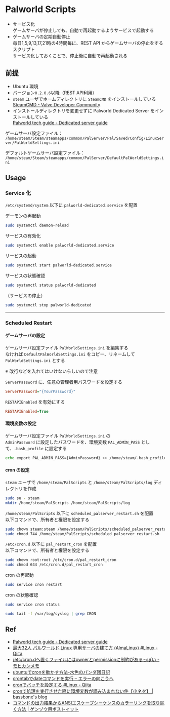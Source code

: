 # Palworld Scripts

- サービス化\
  ゲームサーバが停止しても、自動で再起動するようサービスで起動する
- ゲームサーバの定期自動停止\
  毎日1,5,9,13,17,21時の4時間毎に、REST API からゲームサーバの停止をするスクリプト\
  サービス化しておくことで、停止後に自動で再起動される

## 前提

- Ubuntu 環境
- バージョン`0.2.0.6`以降（REST API利用）
- `steam` ユーザでホームディレクトリに `SteamCMD` をインストールしている\
  [SteamCMD - Valve Developer Community](https://developer.valvesoftware.com/wiki/SteamCMD#Ubuntu)
- インストールディレクトリを変更せずに Palworld Dedicated Server をインストールしている\
  [Palworld tech guide - Dedicated server guide](https://tech.palworldgame.com/dedicated-server-guide#linux)

ゲームサーバ設定ファイル：\
`/home/steam/Steam/steamapps/common/PalServer/Pal/Saved/Config/LinuxServer/PalWorldSettings.ini`

デフォルトゲームサーバ設定ファイル：\
`/home/steam/Steam/steamapps/common/PalServer/DefaultPalWorldSettings.ini`

## Usage

### Service 化

`/etc/systemd/system` 以下に `palworld-dedicated.service` を配置

デーモンの再起動

```bash
sudo systemctl daemon-reload
```

サービスの有効化

```bash
sudo systemctl enable palworld-dedicated.service
```

サービスの起動

```bash
sudo systemctl start palworld-dedicated.service
```

サービスの状態確認

```bash
sudo systemctl status palworld-dedicated
```

（サービスの停止）

```bash
sudo systemctl stop palworld-dedicated
```

---

### Scheduled Restart

#### ゲームサーバの設定

ゲームサーバ設定ファイル `PalWorldSettings.ini` を編集する\
なければ `DefaultPalWorldSettings.ini` をコピー、リネームして `PalWorldSettings.ini` とする

※ 改行などを入れてはいけないらしいので注意

`ServerPassword` に、任意の管理者用パスワードを設定する

```ini
ServerPassword="{YourPassword}"
```

`RESTAPIEnabled` を有効にする

```ini
RESTAPIEnabled=True
```

#### 環境変数の設定

ゲームサーバ設定ファイル `PalWorldSettings.ini` の\
`AdminPassword` に設定したパスワードを、環境変数 `PAL_ADMIN_PASS` として、`.bash_profile` に設定する

```bash
echo export PAL_ADMIN_PASS={AdminPassword} >> /home/steam/.bash_profile
```

#### cron の設定

`steam` ユーザで `/home/steam/PalScripts` と `/home/steam/PalScripts/log` ディレクトリを作成

```bash
sudo su - steam
mkdir /home/steam/PalScripts /home/steam/PalScripts/log
```

`/home/steam/PalScripts` 以下に `scheduled_palserver_restart.sh` を配置\
以下コマンドで、所有者と権限を設定する

```bash
sudo chown steam:steam /home/steam/PalScripts/scheduled_palserver_restart.sh
sudo chmod 744 /home/steam/PalScripts/scheduled_palserver_restart.sh
```

`/etc/cron.d` 以下に `pal_restart_cron` を配置\
以下コマンドで、所有者と権限を設定する

```bash
sudo chown root:root /etc/cron.d/pal_restart_cron
sudo chmod 644 /etc/cron.d/pal_restart_cron
```

cron の再起動

```bash
sudo service cron restart
```

cron の状態確認

```bash
sudo service cron status
```

```bash
sudo tail -f /var/log/syslog | grep CRON
```

## Ref

- [Palworld tech guide - Dedicated server guide](https://tech.palworldgame.com/dedicated-server-guide)
- [最大32人 パルワールド Linux 専用サーバの建て方 (AlmaLinux) #Linux - Qiita](https://qiita.com/naoya-i/items/e907a6b949e5da36d532)
- [/etc/cron.dへ置くファイルにはownerとpermissionに制約があるっぽい - モヒカンメモ](https://blog.pinkumohikan.com/entry/etc-cron.d-has-restriction-for-permission-and-owner)
- [ubuntuでcronを動かす方法-水色のパンダ団日記](https://pandadannikki.blogspot.com/2023/03/crontab.html)
- [crontabでdateコマンドを実行 – エラーの向こうへ](https://tech.mktime.com/entry/365)
- [cronでバッチを設定する #Linux - Qiita](https://qiita.com/kiiimiis/items/4b8d0ff0e6891e5df868)
- [cronで処理を実行させた際に環境変数が読み込まれない件【小ネタ】 | bassbone's blog](https://blog.bassbone.tokyo/archives/1311)
- [コマンドの出力結果からANSIエスケープシーケンスのカラーリングを取り除く方法 | ゲンゾウ用ポストイット](https://genzouw.com/entry/2023/02/09/090044/3229/)
